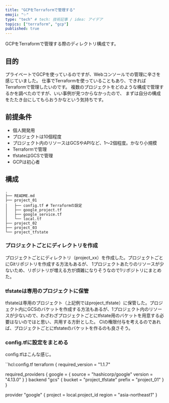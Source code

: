 ```yaml
---
title: "GCPをTerraformで管理する"
emoji: "✨"
type: "tech" # tech: 技術記事 / idea: アイデア
topics: ["terraform", "gcp"]
published: true
---
```


GCPをTerraformで管理する際のディレクトリ構成です。

## 目的

プライベートでGCPを使っているのですが、Webコンソールでの管理に辛さを感じていました。
仕事でTerraformを使っていることもあり、できればTerraformで管理したいのです。
複数のプロジェクトをどのような構成で管理するかを調べたのですが、いい事例が見つからなかったので、
まずは自分の構成をたたき台にしてもらおうかなという気持ちです。

## 前提条件

- 個人開発用
- プロジェクトは10個程度
- プロジェクト内のリソースはGCSやAPIなど、1〜2個程度。かなり小規模
- Terraformで管理
- tfstateはGCSで管理
- GCPは初心者

## 構成

```
.
├── README.md
├── project_01
│   ├── config.tf # Terraformの設定
│   ├── google_project.tf
│   ├── google_service.tf
│   └── local.tf
├── project_02
├── project_03
└── project_tfstate
```

### プロジェクトごとにディレクトリを作成

プロジェクトごとにディレクトリ（project_xx）を作成した。プロジェクトごとにGitリポジトリを作成する方法もあるが、
1プロジェクトあたりのリソースが少ないため、リポジトリが増える方が煩雑になりそうなので1リポジトリにまとめた。

### tfstateは専用のプロジェクトに保管

tfstateは専用のプロジェクト（上記例ではproject_tfstate）に保管した。プロジェクト内にGCSのバケットを作成する方法もあるが、1プロジェクト内のリソースが少ないので、わざわざプロジェクトごとにtfstate用のバケットを用意する必要はないのではと思い、共用する方針とした。
CIの権限付与を考えるのであれば、プロジェクトごとにtfstateのバケットを作るのも良さそう。

### config.tfに設定をまとめる

config.tfはこんな感じ。

``hcl:config.tf
terraform {
  required_version = "1.1.7"

  required_providers {
    google = {
      source  = "hashicorp/google"
      version = "4.13.0"
    }
  }
  backend "gcs" {
    bucket = "project_tfstate"
    prefix = "project_01"
  }
}

provider "google" {
  project = local.project_id
  region  = "asia-northeast1"
}
```